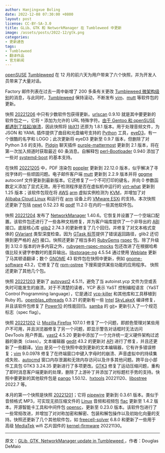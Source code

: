 ```yaml
---
author: Hanjingxue Boling
date: 2022-12-08 07:30:00 +0800
layout: post
license: CC-BY-SA-3.0
title: GLib、GTK 和 NetworkManager 在 Tumbleweed 中更新
image: /assets/posts/2022-12/gtk.png
categories:
- 更新通告
tags: 
- Tumbleweed
- 翻译作品
- 官方新闻
---
```


[openSUSE](https://get.opensuse.org/) [Tumbleweed](https://get.opensuse.org/tumbleweed/) 在 12 月的前六天为用户带来了六个快照，并为开发人员带来了大量对话。

Factory 邮件列表在过去一周中新增了 200 多条有关更改 [Tumbleweed 微架构级别](https://news.opensuse.org/2022/11/28/tw-to-roll-out-mitigation-plan-advance-microarchitecture/)的消息，与此同时，[Tumbleweed](https://get.opensuse.org/tumbleweed/) 保持滚动，不断发布 [vim](https://www.vim.org/)、[mutt](http://www.mutt.org/) 等软件包的更新。

快照 [20221206](https://lists.opensuse.org/archives/list/factory@lists.opensuse.org/thread/EAY3RYGXYUJJJS3HAOS4DVDXKLP32VFS/) 中只有少数软件包获得更新。[urlscan](https://urlscan.io/) 0.9.10 就是其中要更新的软件包之一，它将 `*` 添加为允许的 URL 特殊字符。[由于 Gentoo 和 openSUSE 都遇到了挂起/崩溃](https://gitlab.freedesktop.org/xorg/lib/libx11/-/issues/170)，因此快照将 [libX11](https://gitlab.freedesktop.org/xorg/lib/libx11) 还原为 1.8.1 版本。用于处理音频文件，为 JSON 和 YAML 插件提供了曲目和光盘编号支持的 [Python](https://www.python.org/) 工具，[eyeD3](https://eyed3.readthedocs.io/)，有一个很酷的名字和 LOGO；此次更新将 eyeD3 更新至 0.9.7 版本，但删除了对 Python 3.6 的支持。[Pidgin](https://pidgin.im/) 聊天插件 [purple-mattermost](https://github.com/EionRobb/purple-mattermost) 更新到 2.1 版本，将在第一次加入频道时获取最近 60 条消息。自解释包 [perl-Bootloader](https://github.com/openSUSE/perl-bootloader) 0.940 添加了一些对 [systemd-boot](https://freedesktop.org/wiki/Software/systemd/) 的基本支持。

在快照 [20221205](https://lists.opensuse.org/archives/list/factory@lists.opensuse.org/thread/YVTK3E74IEQB5LNSHKMNKWFZUDAI7JIF/) 中，PDF 渲染包 [poppler](https://poppler.freedesktop.org/) 更新到 22.12.0 版本，似乎解决了寻找字体的一些顽固问题。电子邮件客户端 [mutt](http://www.mutt.org/) 更新到 2.2.9 版本并将 [gpgme](https://gnupg.org/software/gpgme/index.html) autoconf 文件更新到最新版本。它还修复了一个不可打印的键名，并向 0 参数函数定义添加了显式无效。用于检测程序是否在虚拟机中运行的 [virt-what](https://people.redhat.com/~rjones/virt-what/) 更新到 1.25 版本；该软件包现在将 [AWS](https://aws.amazon.com/) [arm](https://www.arm.com/) 虚拟实例检测为 [KVM](https://www.linux-kvm.org/page/Main_Page)，并增加了对 [Alibaba Cloud Linux](https://www.alibabacloud.com/product/alibaba-cloud-linux-2) 和运行在 [arm](https://www.arm.com/) 设备上的 [VMware ESXi](https://www.vmware.com/products/esxi-and-esx.html) 的支持。本次快照还更新了包括 [newt](https://pagure.io/newt) 0.52.23 和 [qpdf](https://github.com/qpdf/qpdf) 11.2.0 在内的一些其他软件包。

快照 [20221204](https://lists.opensuse.org/archives/list/factory@lists.opensuse.org/thread/HCDFGDG6BTC4LYUEZ6677T2JQRNIXGGF/) 发布了 [NetworkManager](https://networkmanager.dev/) 1.40.6。它恢复并设置了一个空端口配置。该软件包还进行了一些各种文档修复，并为客户端库提供了一个非导出的 [ABI](https://en.wikipedia.org/wiki/Application_binary_interface) 接口。底层核心库 [glib2](https://wiki.gnome.org/Projects/GLib) 2.74.3 的更新修复了几个回归，并修复了对文本格式变体的 [GVariant](https://www.freedesktop.org/software/gstreamer-sdk/data/docs/latest/glib/glib-GVariant.html) 类型深度检查。因为 [GTask 标签](https://libsoup.org/gio/GTask.html)提供了错误返回路径，glib2 还切换到更严格的 [API](https://en.wikipedia.org/wiki/API) 接口。快照还更新了相当多的 [RubyGems](https://rubygems.org/) [rspec](https://github.com/rspec) 包。除了升级到 3.12.0 版本的许多内容之外，[rubygem-rspec-mocks](https://github.com/rspec/rspec-mocks/blob/main/Changelog.md) 包还改进了在根据哈希值比较关键字参数时的差异输出。[libstorage-ng](https://github.com/openSUSE/libstorage-ng) 4.5.54 通过使用 [Weblate](https://weblate.org/) 更新了马其顿语翻译；数个 [GNOME](https://www.gnome.org/) 43 软件包在快照中更新，例如 [gnome-software](https://gitlab.gnome.org/GNOME/gnome-software) 43.2，它修复了在 [rpm-ostree](https://rpm-ostree.readthedocs.io/) 下搜索提供某些功能的应用程序。 快照还更新了其他几个包。

快照 [20221203](https://lists.opensuse.org/archives/list/factory@lists.opensuse.org/thread/K6F5H6EZ6KZGNW6ENLZZITSJOUIUZODY/) 更新了 [autoyast2](https://github.com/yast/yast-autoinstallation) 4.5.11，避免了当 autoinst.ycp 文件为空或丢失时可能发生的崩溃。对于不清楚的读者，YCP 表示 YaST 控制编程语言（YaST Control Programming language），它是通过 [ycp-killer](https://github.com/yast/ycp-killer) 和其他库和工具移植到 Ruby 的。[openblas_pthreads](https://github.com/xianyi/OpenBLAS) 0.3.21 的更新有一些 [Intel](https://www.intel.com/) [SkyLakeX](https://en.wikichip.org/wiki/intel/cores/skylake_x) 编译修复，并且该软件包修复了 [Power10](https://en.wikipedia.org/wiki/Power10) 的性能回归。[samba](https://www.samba.org/) 的 [git](https://github.com/git)+ 更新引入了一个规范标志（spec flag）。

快照 [20221202](https://lists.opensuse.org/archives/list/factory@lists.opensuse.org/thread/MSVAS35OPS4DJIEK7HQYADVFFUYLDYTJ/) 让 [Mozilla Firefox](https://www.mozilla.org/) 107.0.1 修复了一个问题，即颜色管理对某些用户不可用，并且浏览器修复了另一个问题，即显示警告对话框时无法访问 DevTools 用户界面。[yast2](https://github.com/yast/yast-yast2) 4.5.20 更新中添加了一个允许统一定义硬件架构过滤器的新类（class）。文本编辑器 [gedit](https://wiki.gnome.org/Apps/Gedit) 43.2 的更新对 [API](https://en.wikipedia.org/wiki/API) 进行了修复，并且还更新了一些翻译。[Vim](https://www.vim.org/) 是另一个在快照中收到更新的文本编辑器，它有许多错误修复；[vim](https://www.vim.org/) 9.0.0978 修复了在终端窗口中键入字母时的崩溃、声音虚拟中的持续集成失败、[autocmd](https://vimdoc.sourceforge.net/htmldoc/autocmd.html) 窗口内存泄漏和无效内存访问以及许多其他问题。跨平台小部件工具包 GTK3 3.24.35 更新进行了多项更改。[GTK3](https://www.gtk.org/) 修复了运动压缩问题，重构了即时消息客户端更新的处理，删除了上游补丁并添加了对标题栏手势的支持。快照中要更新的其他软件包是 [pango](https://pango.gnome.org/) 1.50.12、[hxtools](https://inai.de/projects/hxtools/) 20221120、[libostree](https://ostreedev.github.io/ostree/) 2022.7 等。

本月的第一个快照是快照 [20221201](https://lists.opensuse.org/archives/list/factory@lists.opensuse.org/thread/ZY3E4EOFL27S2Q36ZNTHYMNKVZKQNPEZ/)；它将 [pipewire](https://pipewire.org/) 更新到 0.3.61 版本。类似于音频格式 MP3，可实现无损压缩文件的 [Linux](https://www.kernel.org/) 音频和视频包 [flac](https://xiph.org/flac/) 更新至 1.4.2 版本。开源智能卡工具和中间件包 [opensc](https://github.com/OpenSC/OpenSC)，更新至 0.23.0 版本。该软件包进行了一些常规改进，并增加了对对称加密和解密、包装和解包操作以及初始化向量的支持。快照还更新了几个其他软件包，如 [freecell-solver](https://fc-solve.shlomifish.org/) 6.8.0 和更新了一些用于高级 [MediaTek](https://www.mediatek.com/) wifi 芯片固件的 [kernel-firmware](https://git.kernel.org/pub/scm/linux/kernel/git/firmware/linux-firmware.git) 20221130。

------

原文：[GLib, GTK, NetworkManager update in Tumbleweed ](https://news.opensuse.org/2022/12/08/glib-gtk-networkmanager-up-in-tw/)，作者：Douglas DeMaio
